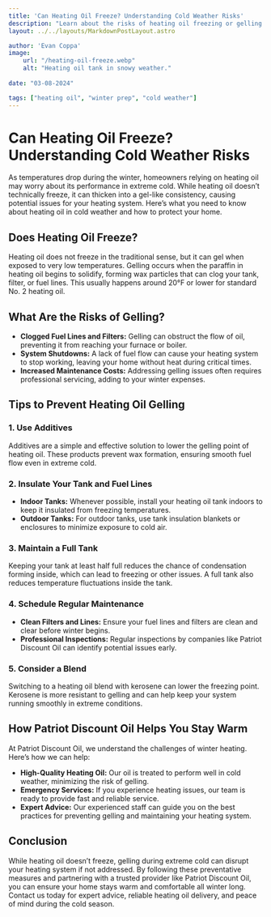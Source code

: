 ```yaml
---
title: 'Can Heating Oil Freeze? Understanding Cold Weather Risks'
description: "Learn about the risks of heating oil freezing or gelling during extreme cold weather. Discover how to protect your heating system, prevent gelling, and ensure a reliable supply of heating oil all winter long with expert tips from Patriot Discount Oil."
layout: ../../layouts/MarkdownPostLayout.astro

author: 'Evan Coppa'
image:
    url: "/heating-oil-freeze.webp"
    alt: "Heating oil tank in snowy weather."
    
date: "03-08-2024"

tags: ["heating oil", "winter prep", "cold weather"]
---
```


# **Can Heating Oil Freeze? Understanding Cold Weather Risks**

As temperatures drop during the winter, homeowners relying on heating oil may worry about its performance in extreme cold. While heating oil doesn’t technically freeze, it can thicken into a gel-like consistency, causing potential issues for your heating system. Here’s what you need to know about heating oil in cold weather and how to protect your home.

## **Does Heating Oil Freeze?**

Heating oil does not freeze in the traditional sense, but it can gel when exposed to very low temperatures. Gelling occurs when the paraffin in heating oil begins to solidify, forming wax particles that can clog your tank, filter, or fuel lines. This usually happens around 20°F or lower for standard No. 2 heating oil.

## **What Are the Risks of Gelling?**

- **Clogged Fuel Lines and Filters:** Gelling can obstruct the flow of oil, preventing it from reaching your furnace or boiler.
- **System Shutdowns:** A lack of fuel flow can cause your heating system to stop working, leaving your home without heat during critical times.
- **Increased Maintenance Costs:** Addressing gelling issues often requires professional servicing, adding to your winter expenses.

## **Tips to Prevent Heating Oil Gelling**

### **1. Use Additives**

Additives are a simple and effective solution to lower the gelling point of heating oil. These products prevent wax formation, ensuring smooth fuel flow even in extreme cold.

### **2. Insulate Your Tank and Fuel Lines**

- **Indoor Tanks:** Whenever possible, install your heating oil tank indoors to keep it insulated from freezing temperatures.
- **Outdoor Tanks:** For outdoor tanks, use tank insulation blankets or enclosures to minimize exposure to cold air.

### **3. Maintain a Full Tank**

Keeping your tank at least half full reduces the chance of condensation forming inside, which can lead to freezing or other issues. A full tank also reduces temperature fluctuations inside the tank.

### **4. Schedule Regular Maintenance**

- **Clean Filters and Lines:** Ensure your fuel lines and filters are clean and clear before winter begins.
- **Professional Inspections:** Regular inspections by companies like Patriot Discount Oil can identify potential issues early.

### **5. Consider a Blend**

Switching to a heating oil blend with kerosene can lower the freezing point. Kerosene is more resistant to gelling and can help keep your system running smoothly in extreme conditions.

## **How Patriot Discount Oil Helps You Stay Warm**

At Patriot Discount Oil, we understand the challenges of winter heating. Here’s how we can help:

- **High-Quality Heating Oil:** Our oil is treated to perform well in cold weather, minimizing the risk of gelling.
- **Emergency Services:** If you experience heating issues, our team is ready to provide fast and reliable service.
- **Expert Advice:** Our experienced staff can guide you on the best practices for preventing gelling and maintaining your heating system.

## **Conclusion**

While heating oil doesn’t freeze, gelling during extreme cold can disrupt your heating system if not addressed. By following these preventative measures and partnering with a trusted provider like Patriot Discount Oil, you can ensure your home stays warm and comfortable all winter long. Contact us today for expert advice, reliable heating oil delivery, and peace of mind during the cold season.
